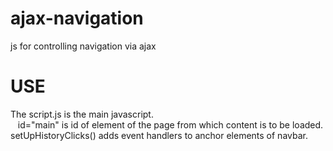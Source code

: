 # ajax-navigation
js for controlling navigation via ajax

# USE
  The script.js is the main javascript.<br/>
    &nbsp;&nbsp; id="main" is id of element of the page from which content is to be loaded.<br/>
  setUpHistoryClicks() adds event handlers to anchor elements of navbar.
  
